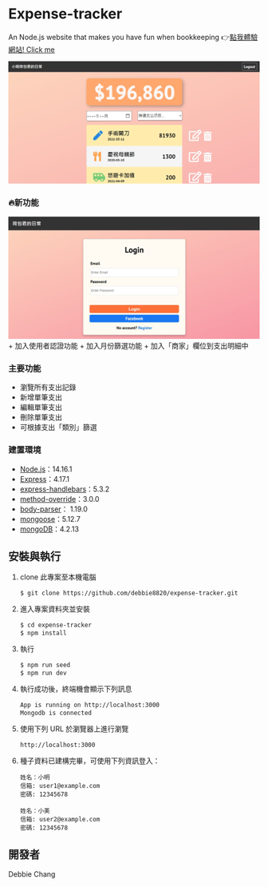 # Expense-tracker

An Node.js website that makes you have fun when bookkeeping
:point_right:[點我體驗網站! Click me ](https://mighty-atoll-44743.herokuapp.com/)

<img alt="homepage" src="https://github.com/debbie8820/expense-tracker/blob/main/img/homepage.jpg">

### :fire:新功能
<img alt="homepage" src="https://github.com/debbie8820/expense-tracker/blob/main/img/login.jpg">
+ 加入使用者認證功能
+ 加入月份篩選功能
+ 加入「商家」欄位到支出明細中

### 主要功能
+ 瀏覽所有支出記錄
+ 新增單筆支出
+ 編輯單筆支出
+ 刪除單筆支出
+ 可根據支出「類別」篩選

### 建置環境

- [Node.js](https://nodejs.org/en/)：14.16.1
- [Express](https://www.npmjs.com/package/express)：4.17.1
- [express-handlebars](https://www.npmjs.com/package/express-handlebars)：5.3.2
- [method-override](https://www.npmjs.com/package/method-override)：3.0.0
- [body-parser](https://www.npmjs.com/package/body-parser)： 1.19.0
- [mongoose](https://www.npmjs.com/package/mongoose)：5.12.7
- [mongoDB](https://www.mongodb.com/try/download/community)：4.2.13

## 安裝與執行

1. clone 此專案至本機電腦

   ```
   $ git clone https://github.com/debbie8820/expense-tracker.git
   ```

2. 進入專案資料夾並安裝

   ```
   $ cd expense-tracker
   $ npm install
   ```

3. 執行

   ```
   $ npm run seed
   $ npm run dev
   ```

4. 執行成功後，終端機會顯示下列訊息

   ```
   App is running on http://localhost:3000
   Mongodb is connected
   ```

5. 使用下列 URL 於瀏覽器上進行瀏覽

   ```
   http://localhost:3000
   ```

6. 種子資料已建構完畢，可使用下列資訊登入：
   ```
   姓名：小明
   信箱: user1@example.com
   密碼: 12345678

   姓名：小美
   信箱: user2@example.com
   密碼: 12345678
   ```
   
## 開發者

Debbie Chang
